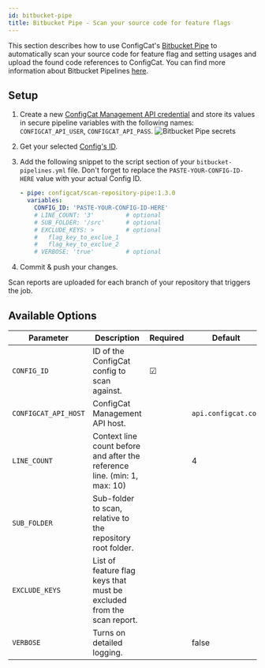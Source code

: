 ```yaml
---
id: bitbucket-pipe
title: Bitbucket Pipe - Scan your source code for feature flags
---
```


This section describes how to use ConfigCat's <a target="_blank" href="https://bitbucket.org/product/features/pipelines/integrations?p=configcat/scan-repository-pipe">Bitbucket Pipe</a>
to automatically scan your source code for feature flag and setting usages and upload the found code references to ConfigCat.
You can find more information about Bitbucket Pipelines <a target="_blank" href="https://bitbucket.org/product/features/pipelines">here</a>.

## Setup

1. Create a new <a target="_blank" href="https://app.configcat.com/my-account/public-api-credentials">ConfigCat Management API credential</a> and store its values in secure pipeline variables with the following names: `CONFIGCAT_API_USER`, `CONFIGCAT_API_PASS`.
   <img className="bordered zoomable" src="/docs/assets/cli/scan/pipe_secrets.png" alt="Bitbucket Pipe secrets" />

2. Get your selected [Config's ID](/docs/advanced/code-references/overview#config-id).

3. Add the following snippet to the script section of your `bitbucket-pipelines.yml` file.
   Don't forget to replace the `PASTE-YOUR-CONFIG-ID-HERE` value with your actual Config ID.

   ```yaml
   - pipe: configcat/scan-repository-pipe:1.3.0
     variables:
       CONFIG_ID: 'PASTE-YOUR-CONFIG-ID-HERE'
       # LINE_COUNT: '3'         # optional
       # SUB_FOLDER: '/src'      # optional
       # EXCLUDE_KEYS: >         # optional
       #   flag_key_to_exclue_1
       #   flag_key_to_exclue_2
       # VERBOSE: 'true'         # optional
   ```

4. Commit & push your changes.

Scan reports are uploaded for each branch of your repository that triggers the job.

## Available Options

| Parameter            | Description                                                               | Required | Default             |
| -------------------- | ------------------------------------------------------------------------- | -------- | ------------------- |
| `CONFIG_ID `         | ID of the ConfigCat config to scan against.                               | &#9745;  |                     |
| `CONFIGCAT_API_HOST` | ConfigCat Management API host.                                            |          | `api.configcat.com` |
| `LINE_COUNT`         | Context line count before and after the reference line. (min: 1, max: 10) |          | 4                   |
| `SUB_FOLDER`         | Sub-folder to scan, relative to the repository root folder.               |          |                     |
| `EXCLUDE_KEYS`       | List of feature flag keys that must be excluded from the scan report.     |          |                     |
| `VERBOSE`            | Turns on detailed logging.                                                |          | false               |
